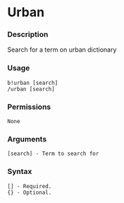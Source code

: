 # Urban

### **Description**

Search for a term on urban dictionary

### Usage

```
b!urban [search]
/urban [search]
```

### Permissions

```
None
```

### Arguments

```
[search] - Term to search for
```

### Syntax

```
[] - Required.
{} - Optional.
```
